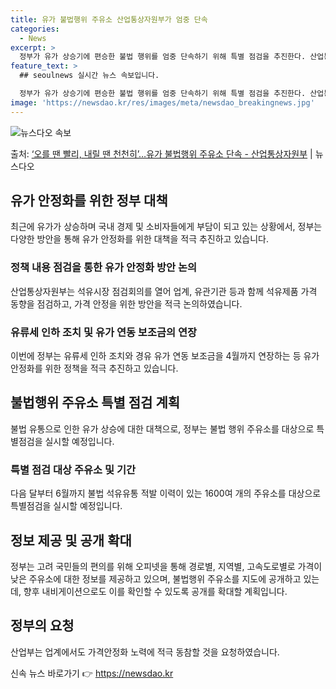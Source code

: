```yaml
---
title: 유가 불법행위 주유소 산업통상자원부가 엄중 단속
categories:
  - News
excerpt: >
  정부가 유가 상승기에 편승한 불법 행위를 엄중 단속하기 위해 특별 점검을 추진한다. 산업통상자원부는 23일 …
feature_text: >
  ## seoulnews 실시간 뉴스 속보입니다.

  정부가 유가 상승기에 편승한 불법 행위를 엄중 단속하기 위해 특별 점검을 추진한다. 산업통상자원부는 23일 …
image: 'https://newsdao.kr/res/images/meta/newsdao_breakingnews.jpg'
---
```


![뉴스다오 속보](https://newsdao.kr/res/images/meta/newsdao_breakingnews.jpg)

<p>출처: <a href="https://newsdao.kr/3220" rel="dofollow">‘오를 땐 빨리, 내릴 땐 천천히’…유가 불법행위 주유소 단속 - 산업통상자원부</a> | 뉴스다오</p>

<h2 data-ke-size="size26">유가 안정화를 위한 정부 대책</h2>
<p data-ke-size="size16">최근에 유가가 상승하며 국내 경제 및 소비자들에게 부담이 되고 있는 상황에서, 정부는 다양한 방안을 통해 유가 안정화를 위한 대책을 적극 추진하고 있습니다.</p>

<h3>정책 내용 점검을 통한 유가 안정화 방안 논의</h3>
<p data-ke-size="size16">산업통상자원부는 석유시장 점검회의를 열어 업계, 유관기관 등과 함께 석유제품 가격 동향을 점검하고, 가격 안정을 위한 방안을 적극 논의하였습니다.</p>

<h3>유류세 인하 조치 및 유가 연동 보조금의 연장</h3>
<p data-ke-size="size16">이번에 정부는 유류세 인하 조치와 경유 유가 연동 보조금을 4월까지 연장하는 등 유가 안정화를 위한 정책을 적극 추진하고 있습니다.</p>

<h2 data-ke-size="size26">불법행위 주유소 특별 점검 계획</h2>
<p data-ke-size="size16">불법 유통으로 인한 유가 상승에 대한 대책으로, 정부는 불법 행위 주유소를 대상으로 특별점검을 실시할 예정입니다.</p>

<h3>특별 점검 대상 주유소 및 기간</h3>
<p data-ke-size="size16">다음 달부터 6월까지 불법 석유유통 적발 이력이 있는 1600여 개의 주유소를 대상으로 특별점검을 실시할 예정입니다.</p>

<h2 data-ke-size="size26">정보 제공 및 공개 확대</h2>
<p data-ke-size="size16">정부는 고려 국민들의 편의를 위해 오피넷을 통해 경로별, 지역별, 고속도로별로 가격이 낮은 주유소에 대한 정보를 제공하고 있으며, 불법행위 주유소를 지도에 공개하고 있는데, 향후 내비게이션으로도 이를 확인할 수 있도록 공개를 확대할 계획입니다.</p>

<h2 data-ke-size="size26">정부의 요청</h2>
<p data-ke-size="size16">산업부는 업계에서도 가격안정화 노력에 적극 동참할 것을 요청하였습니다.</p>
 

신속 뉴스 바로가기 👉 <a href="https://newsdao.kr" rel="dofollow">https://newsdao.kr</a>


